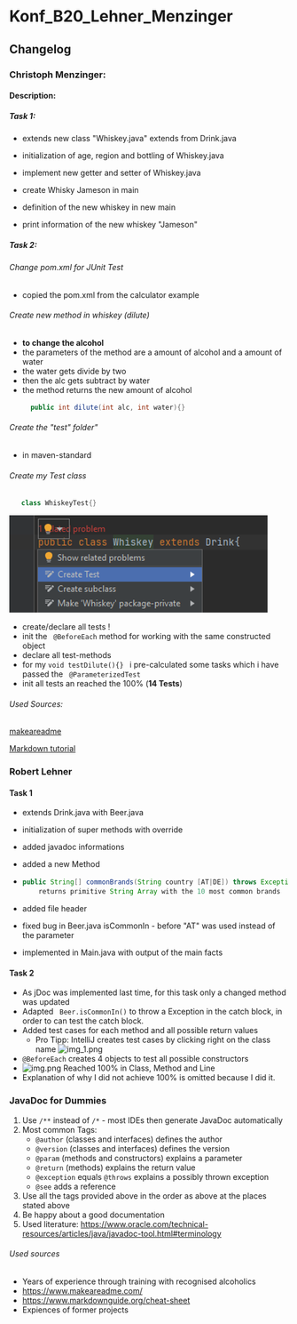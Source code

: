# Konf_B20_Lehner_Menzinger

## Changelog

### Christoph Menzinger:

#### Description: 

##### Task 1:
- extends new class "Whiskey.java" extends from Drink.java

- initialization of age, region and bottling of Whiskey.java

- implement new getter and setter of Whiskey.java

- create Whisky Jameson in main

- definition of the new whiskey in new main

- print information of the new whiskey "Jameson"

##### Task 2:

###### Change pom.xml for JUnit Test
- copied the pom.xml from the calculator example

###### Create new method in whiskey (dilute) 
- **to change the alcohol**
- the parameters of the method are a amount of alcohol and a amount of water
- the water gets divide by two
- then the alc gets subtract by water
- the method returns the new amount of alcohol
  ```java
    public int dilute(int alc, int water){}
  ````
###### Create the "test" folder" 
- in maven-standard

###### Create my Test class
  ```java
     class WhiskeyTest{}
  ```
  ![img_2.png](img_2.png)
- create/declare all tests !
- init the ``` @BeforeEach```
  method for working with the same constructed object
- declare all test-methods 
- for my ```
          void testDilute(){} 
          ```
  i pre-calculated some tasks which i have passed the ``` @ParameterizedTest```
- init all tests an reached the 100% (**14 Tests**)

###### Used Sources:

[makeareadme](https://www.makeareadme.com "first steps in Docs")
 
[Markdown tutorial](https://www.youtube.com/watch?v=6A5EpqqDOdk "practical use")


### Robert Lehner

#### Task 1

- extends Drink.java with Beer.java

- initialization of super methods with override

- added javadoc informations 

- added a new Method 

- ```java
  public String[] commonBrands(String country [AT|DE]) throws Exception [if country is not from list]
      returns primitive String Array with the 10 most common brands
  ```

- added file header

- fixed bug in Beer.java isCommonIn - before "AT" was used instead of the parameter

- implemented in Main.java with output of the main facts

#### Task 2
- As jDoc was implemented last time, for this task only a changed method was updated
- Adapted ``` Beer.isCommonIn()``` to throw a Exception in the catch block, in order to can test the catch block.
- Added test cases for each method and all possible return values
  - Pro Tipp: IntelliJ creates test cases by clicking right on the class name ![img_1.png](img_1.png)
- ```@BeforeEach``` creates 4 objects to test all possible constructors
- ![img.png](img.png) Reached 100% in Class, Method and Line
- Explanation of why I did not achieve 100% is omitted because I did it.

### JavaDoc for Dummies
1. Use ```/**``` instead of ```/*``` - most IDEs then generate JavaDoc automatically
2. Most common Tags:
    - ```@author``` (classes and interfaces) defines the author
    - ```@version``` (classes and interfaces) defines the version
    - ```@param``` (methods and constructors) explains a parameter
    - ```@return``` (methods) explains the return value
    - ```@exception``` equals ```@throws``` explains a possibly thrown exception
    - ```@see``` adds a reference
3. Use all the tags provided above in the order as above at the places stated above
4. Be happy about a good documentation
5. Used literature: https://www.oracle.com/technical-resources/articles/java/javadoc-tool.html#terminology



###### Used sources

- Years of experience through training with recognised alcoholics
- https://www.makeareadme.com/
- https://www.markdownguide.org/cheat-sheet
- Expiences of former projects
